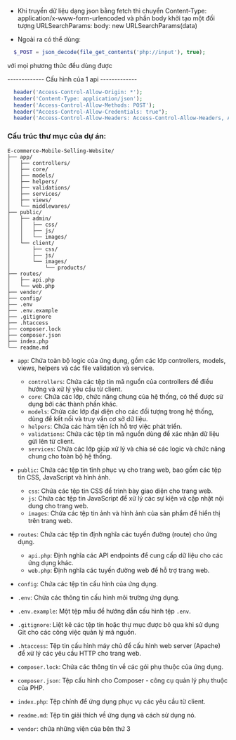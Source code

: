- Khi truyền dữ liệu dạng json bằng fetch thì chuyển
  Content-Type: application/x-www-form-urlencoded và phần
  body khởi tạo một đối tượng URLSearchParams:
  body: new URLSearchParams(data)

- Ngoài ra có thể dùng:

```php
  $_POST = json_decode(file_get_contents('php://input'), true);
```

với mọi phương thức đều dùng được

------------- Cấu hình của 1 api -------------

```php
  header('Access-Control-Allow-Origin: *');
  header('Content-Type: application/json');
  header('Access-Control-Allow-Methods: POST');
  header("Access-Control-Allow-Credentials: true");
  header('Access-Control-Allow-Headers: Access-Control-Allow-Headers, Access-Control-Allow-Credentials, Content-Type, Access-Control-Allow-Methods, Authorization, X-Requested-With');
```

### Cấu trúc thư mục của dự án:

```
E-commerce-Mobile-Selling-Website/
├── app/
│   ├── controllers/
│   ├── core/
│   ├── models/
│   ├── helpers/
│   ├── validations/
│   ├── services/
│   ├── views/
│   └── middlewares/
├── public/
│   ├── admin/
│   │   ├── css/
│   │   ├── js/
│   │   └── images/
│   └── client/
│       ├── css/
│       ├── js/
│       └── images/
│           └── products/
├── routes/
│   ├── api.php
│   └── web.php
├── vendor/
├── config/
├── .env
├── .env.example
├── .gitignore
├── .htaccess
├── composer.lock
├── composer.json
├── index.php
└── readme.md
```

- `app`: Chứa toàn bộ logic của ứng dụng, gồm các lớp controllers, models, views, helpers và các file validation và service.

  - `controllers`: Chứa các tệp tin mã nguồn của controllers để điều hướng và xử lý yêu cầu từ client.
  - `core`: Chứa các lớp, chức năng chung của hệ thống, có thể được sử dụng bởi các thành phần khác.
  - `models`: Chứa các lớp đại diện cho các đối tượng trong hệ thống, dùng để kết nối và truy vấn cơ sở dữ liệu.
  - `helpers`: Chứa các hàm tiện ích hỗ trợ việc phát triển.
  - `validations`: Chứa các tệp tin mã nguồn dùng để xác nhận dữ liệu gửi lên từ client.
  - `services`: Chứa các lớp giúp xử lý và chia sẻ các logic và chức năng chung cho toàn bộ hệ thống.

- `public`: Chứa các tệp tin tĩnh phục vụ cho trang web, bao gồm các tệp tin CSS, JavaScript và hình ảnh.

  - `css`: Chứa các tệp tin CSS để trình bày giao diện cho trang web.
  - `js`: Chứa các tệp tin JavaScript để xử lý các sự kiện và cập nhật nội dung cho trang web.
  - `images`: Chứa các tệp tin ảnh và hình ảnh của sản phẩm để hiển thị trên trang web.

- `routes`: Chứa các tệp tin định nghĩa các tuyến đường (route) cho ứng dụng.

  - `api.php`: Định nghĩa các API endpoints để cung cấp dữ liệu cho các ứng dụng khác.
  - `web.php`: Định nghĩa các tuyến đường web để hỗ trợ trang web.

- `config`: Chứa các tệp tin cấu hình của ứng dụng.
- `.env`: Chứa các thông tin cấu hình môi trường ứng dụng.
- `.env.example`: Một tệp mẫu để hướng dẫn cấu hình tệp `.env`.
- `.gitignore`: Liệt kê các tệp tin hoặc thư mục được bỏ qua khi sử dụng Git cho các công việc quản lý mã nguồn.
- `.htaccess`: Tệp tin cấu hình máy chủ để cấu hình web server (Apache) để xử lý các yêu cầu HTTP cho trang web.
- `composer.lock`: Chứa các thông tin về các gói phụ thuộc của ứng dụng.
- `composer.json`: Tệp cấu hình cho Composer - công cụ quản lý phụ thuộc của PHP.
- `index.php`: Tệp chính để ứng dụng phục vụ các yêu cầu từ client.
- `readme.md`: Tệp tin giải thích về ứng dụng và cách sử dụng nó.
- `vendor`: chứa những viện của bên thứ 3
